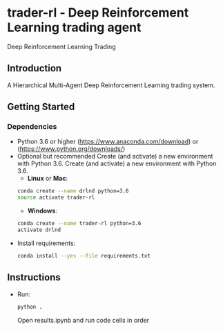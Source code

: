 # trader-rl - Deep Reinforcement Learning trading agent 
Deep Reinforcement Learning Trading


## Introduction
A Hierarchical Multi-Agent Deep Reinforcement Learning trading system. 

## Getting Started

### Dependencies
- Python 3.6 or higher (https://www.anaconda.com/download) or (https://www.python.org/downloads/) 
- Optional but recommended Create (and activate) a new environment with Python 3.6.
    Create (and activate) a new environment with Python 3.6.
    - __Linux__ or __Mac__: 
	```bash
	conda create --name drlnd python=3.6
	source activate trader-rl
	```
	- __Windows__: 
	```bash
	conda create --name trader-rl python=3.6 
	activate drlnd
	```
- Install requirements:
    ```bash
    conda install --yes --file requirements.txt
	```

## Instructions

- Run:
    ```bash
	python .
	```
    Open results.ipynb and run code cells in order